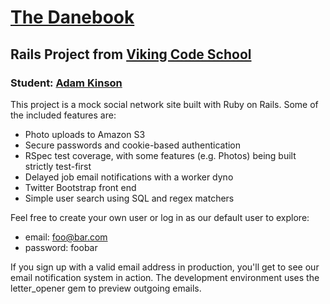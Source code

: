 [The Danebook][1]
============
Rails Project from [Viking Code School][2]
-------------------------------------


### Student: [Adam Kinson][3]

This project is a mock social network site built with Ruby on Rails.  Some of the included features are:
* Photo uploads to Amazon S3
* Secure passwords and cookie-based authentication
* RSpec test coverage, with some features (e.g. Photos) being built strictly test-first
* Delayed job email notifications with a worker dyno
* Twitter Bootstrap front end
* Simple user search using SQL and regex matchers


Feel free to create your own user or log in as our default user to explore:
* email: foo@bar.com
* password: foobar

If you sign up with a valid email address in production, you'll get to see our email notification system in action.  The development environment uses the letter_opener gem to preview outgoing emails.


[1]: http://ajk-danebook.herokuapp.com
[2]: http://www.vikingcodeschool.com
[3]: https://github.com/kinsona/danebook
